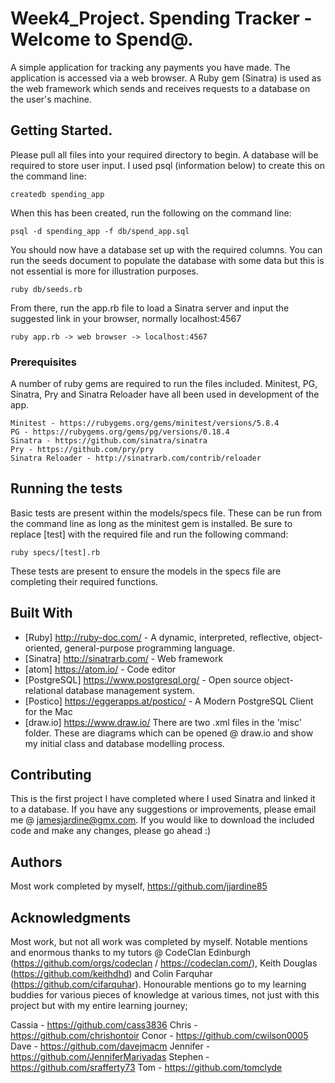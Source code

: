 # Week4_Project. Spending Tracker - Welcome to Spend@.

A simple application for tracking any payments you have made. The application is accessed via a web browser. A Ruby gem (Sinatra) is used as the web framework which sends and receives requests to a database on the user's machine.

## Getting Started.

Please pull all files into your required directory to begin. A database will be required to store user input. I used psql (information below) to create this on the command line:

```
createdb spending_app
```

When this has been created, run the following on the command line:

```
psql -d spending_app -f db/spend_app.sql
```

You should now have a database set up with the required columns. You can run the seeds document to populate the database with some data but this is not essential is more for illustration purposes.

```
ruby db/seeds.rb
```

From there, run the app.rb file to load a Sinatra server and input the suggested link in your browser, normally localhost:4567

```
ruby app.rb -> web browser -> localhost:4567
```

### Prerequisites

A number of ruby gems are required to run the files included. Minitest, PG, Sinatra, Pry and Sinatra Reloader have all been used in development of the app.

```
Minitest - https://rubygems.org/gems/minitest/versions/5.8.4
PG - https://rubygems.org/gems/pg/versions/0.18.4
Sinatra - https://github.com/sinatra/sinatra
Pry - https://github.com/pry/pry
Sinatra Reloader - http://sinatrarb.com/contrib/reloader
```

## Running the tests

Basic tests are present within the models/specs file. These can be run from the command line as long as the minitest gem is installed. Be sure to replace [test] with the required file and run the following command:

```
ruby specs/[test].rb
```

These tests are present to ensure the models in the specs file are completing their required functions.

## Built With

* [Ruby] http://ruby-doc.com/ - A dynamic, interpreted, reflective, object-oriented, general-purpose programming language.
* [Sinatra] http://sinatrarb.com/ - Web framework
* [atom] https://atom.io/ - Code editor
* [PostgreSQL] https://www.postgresql.org/ - Open source object-relational database management system.
* [Postico] https://eggerapps.at/postico/ - A Modern PostgreSQL Client for the Mac
* [draw.io] https://www.draw.io/ There are two .xml files in the 'misc' folder. These are diagrams which can be opened @ draw.io and show my initial class and database modelling process.

## Contributing

This is the first project I have completed where I used Sinatra and linked it to a database. If you have any suggestions or improvements, please email me @ jamesjardine@gmx.com. If you would like to download the included code and make any changes, please go ahead :)

## Authors

Most work completed by myself, https://github.com/jjardine85


## Acknowledgments

Most work, but not all work was completed by myself. Notable mentions and enormous thanks to my tutors @ CodeClan Edinburgh (https://github.com/orgs/codeclan / https://codeclan.com/), Keith Douglas (https://github.com/keithdhd) and Colin Farquhar (https://github.com/cifarquhar). Honourable mentions go to my learning buddies for various pieces of knowledge at various times, not just with this project but with my entire learning journey;

Cassia - https://github.com/cass3836
Chris - https://github.com/chrishontoir
Conor - https://github.com/cwilson0005
Dave - https://github.com/davejmacm
Jennifer - https://github.com/JenniferMariyadas
Stephen - https://github.com/srafferty73
Tom - https://github.com/tomclyde
